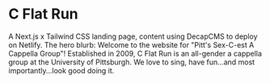 # C Flat Run

A Next.js x Tailwind CSS landing page, content using DecapCMS to deploy on Netlify. The hero blurb: Welcome to the website for "Pitt's Sex-C-est A Cappella Group"! Established in 2009, C Flat Run is an all-gender a cappella group at the University of Pittsburgh. We love to sing, have fun...and most importantly...look good doing it.

<!-- ![PartyRoomBloom Outline Builder](https://cmt76lyntq.ufs.sh/f/uvtHsYCzVSYq7sFXn66Qhdeki6VKaqoOupjLYXb4INxMycAl)

## Description

PartyRoomBloom is an app for game masters of tabletop roleplaying games to develop their sessions through scene creation and iteration using generative AI.

## Current Status

PartyRoomBloom's core featureset is complete: The Outline Builder, Overview Page, Simulate Assistant, and PDF & JSON backups are all functional.

Currently troubleshooting saved elements not being properly deleted when outline is updated. Possible solutions are frontend delete handler calling DELETE controller on new /element route, or restructuring of Outline state to include deleted flags for elements and modifying PUT controller on outline/[outlineId]. Latter solution likely to be developed with general refactoring of Outline state logic to isolate outline properties atomically to allow for memoization of handler functions and derived values (optimization logic already implemented).

Featureset expanding to include the use of a (currently public) Express service API that can be found at <https://github.com/BKSchatzki/prb-npc-service> and hosted at <https://prb-npc-service.onrender.com/>. Possibly rolling said separate Express API into the main PartyRoomBloom repo to take advantage of Next.js and Vercel's serverless architecture, whether it will remain public or be internal to PartyRoomBloom is TBD.

## Features

- Outline Builder: Users can create outlines of scenes for social storytelling settings using a proven three-layered information framework.
- Overview Page: Users can quickly reference and manage all information in created scenes.
- Simulate Assistant: Users can walk through a created scene using an AI assistant to spark more creative writing ideas for social storytelling sessions.
- PDF Export: Users can export created scenes to a PDF file for easy print reference.
- JSON Backup & Restore: Users can back up scene data locally to a JSON file, and restore the data to new scenes if they are accidentally deleted in the application.

## Technologies Used

- Node
- React
- Jotai
- Next.js
- Tailwind CSS
- TypeScript
- Neon PostgreSQL
- OpenAI API
- Lucia Auth
- Next.js

## Required Services

- Vercel (for ideal deployment)
- OpenAI API (for Simulate Assistant)
- Google Cloud Platform (for authentication using Lucia Auth)

## Installation

1. Clone the repository:

   ```bash
   git clone https://github.com/BKSchatzki/partyroombloom.git
   ```

2. Navigate to the project directory:

   ```bash
   cd partyroombloom
   ```

3. Install dependencies:

   ```bash
   npm install
   ```

## Configuration

1. Create a `.env` file in the root directory
2. Add required environment variables, also found in `.env.example`:

   ```env
   DATABASE_URL="Link to your PostgreSQL instance"
   OPENAI_URI="https://api.openai.com/v1/chat/completions"
   OPENAI_API_KEY="Your OpenAPI key"
   AUTH_GOOGLE_ID="Your Google Client ID"
   AUTH_GOOGLE_SECRET="Your Google Client secret"
   AUTH_GOOGLE_REDIRECT_URI="http://localhost:3000/login/google/callback"
   NEXT_PUBLIC_NPC_SERVICE_URL="Currently under construction, will possibly be moved into this repo"
   ```

## Usage

Run dev server:

```bash
npm run dev
```

Start production server:

```bash
npm start
```

The application will be available at `http://localhost:3000`

## Build Instructions

To build the project for production:

```bash
npm run build
```

## Deployment Checklist

- Vercel Build and Deployment Settings:
  - Framework Settings is set to Next.js defaults:
    - Build Command: `npm run build` or `next build`
    - Output Directory: Next.js default
    - Install Command: `yarn install`, `pnpm install`, `npm install`, or `bun install`
    - Development Command: `next`
  - Root directory field is empty
  - Node.js version is 20.x
- Environment Variables all filled in Vercel Project Settings, especially note:
  - Your PostgreSQL database URL
  - Your OpenAI API key
  - The Client ID and secret in your created application on GCP, found on the same page as the authorized origins and URIs (below)
- Application created in GCP, with OAuth 2.0 Client ID:
  - Authorized JavaScript origins:
    - <http://localhost:3000>
    - The subdomain at <https://project-name.vercel.app>
    - Any domains on which you are hosting the site
  - Authorized redirect URIs should have the following paths for each of the Authorized JavaScript Origins:
    - /api/auth/callback/google
    - /login/google/callback

## Contributing

You know the drill:

1. Fork the repository
2. Create a feature branch
3. Commit your changes
4. Push to the branch
5. Create a Pull Request

## License

This project is licensed under the MIT License - see the [LICENSE.md](LICENSE.md) file for details.

## Contact

- Brendan K. Schatzki
- Email: <bkschatzki@gmail.com>
- Project Link: <https://github.com/BKSchatzki/partyroombloom> -->
